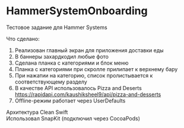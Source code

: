 # HammerSystemOnboarding
Тестовое задание для Hammer Systems

Что сделано:
1. Реализован главный экран для приложения доставки еды
2. В баннеры захардкодил любые фото
3. Сделана планка с категориями и блок
меню
4. Планка с категориями при скролле прилипает к верхнему бару
5. При нажатии на категорию, список пролистывается к
соответствующему разделу
6. В качестве API использовалось Pizza and Deserts https://rapidapi.com/kaushiksheel9/api/pizza-and-desserts
7. Offline-режим работает через UserDefaults

Архитектура Clean Swift \
Использовал SnapKit (подключил через CocoaPods)

